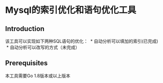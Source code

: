 # Mysql的索引优化和语句优化工具

## Introduction

该工具可以实现如下两种SQL语句的优化：
  * 自动分析可以填加的索引(已完成)
  * 自动分析可以改写的方式（未完成）
  
## Prerequisites

本工具需要Go 1.8版本或以上版本




